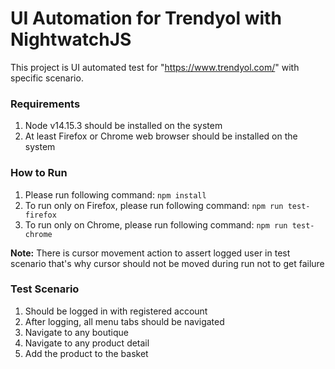 # UI Automation for Trendyol with NightwatchJS

This project is UI automated test for "https://www.trendyol.com/" with specific scenario.

### Requirements
1. Node v14.15.3 should be installed on the system
2. At least Firefox or Chrome web browser should be installed on the system

### How to Run
1. Please run following command: `npm install`
2. To run only on Firefox, please run following command: `npm run test-firefox`
3. To run only on Chrome, please run following command: `npm run test-chrome`

**Note:** There is cursor movement action to assert logged user in test scenario that's why cursor should not be moved during run not to get failure 

### Test Scenario

1. Should be logged in with registered account
2. After logging, all menu tabs should be navigated
3. Navigate to any boutique
4. Navigate to any product detail
5. Add the product to the basket
